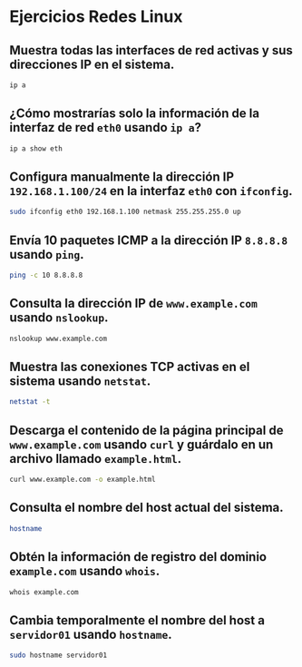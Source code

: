 # Ejercicios Redes Linux

## Muestra todas las interfaces de red activas y sus direcciones IP en el sistema.

```bash
ip a
```

## ¿Cómo mostrarías solo la información de la interfaz de red `eth0` usando `ip a`?

```bash
ip a show eth
```

## Configura manualmente la dirección IP `192.168.1.100/24` en la interfaz `eth0` con `ifconfig`.

```bash
sudo ifconfig eth0 192.168.1.100 netmask 255.255.255.0 up
```

## Envía 10 paquetes ICMP a la dirección IP `8.8.8.8` usando `ping`.

```bash
ping -c 10 8.8.8.8
```

## Consulta la dirección IP de `www.example.com` usando `nslookup`.

```bash
nslookup www.example.com
```

## Muestra las conexiones TCP activas en el sistema usando `netstat`.

```bash
netstat -t
```

## Descarga el contenido de la página principal de `www.example.com` usando `curl` y guárdalo en un archivo llamado `example.html`.

```bash
curl www.example.com -o example.html
```

## Consulta el nombre del host actual del sistema.

```bash
hostname
```

## Obtén la información de registro del dominio `example.com` usando `whois`.

```bash
whois example.com
```

## Cambia temporalmente el nombre del host a `servidor01` usando `hostname`.

```bash
sudo hostname servidor01
```